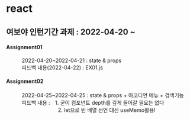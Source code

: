 # react
## 여보야 인턴기간 과제 : 2022-04-20 ~
#### Assignment01
   2022-04-20~2022-04-21 : state & props  
   피드백 내용(2022-04-22) : EX01.js 
#### Assignment02
   2022-04-25~2022-04-25 : state & props + 아코디언 메뉴 + 검색기능  
   피드백 내용 : 1. 굳이 컴포넌트 depth를 깊게 들어갈 필요는 없다  
          2. let으로 빈 배열 선언 대신 useMemo활용!
